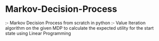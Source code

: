 # Markov-Decision-Process

:- Markov Decision Process from scratch in python
:- Value Iteration algorithm on the given MDP to calculate the expected utility for the start state using Linear Programming
